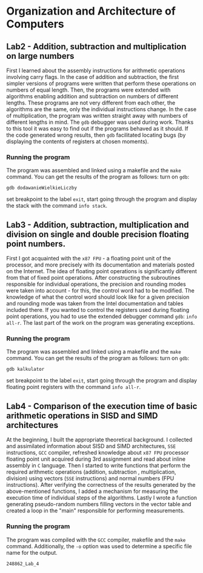 # Organization and Architecture of Computers

## Lab2 - Addition, subtraction and multiplication on large numbers

First I learned about the assembly instructions for arithmetic operations involving carry flags.
In the case of addition and subtraction, the first simpler versions of programs were written that perform these operations on numbers of equal length. 
Then, the programs were extended with algorithms enabling addition and subtraction on numbers of different lengths. 
These programs are not very different from each other, the algorithms are the same, only the individual instructions change. 
In the case of multiplication, the program was written straight away with numbers of different lengths in mind. 
The `gdb` debugger was used during work. Thanks to this tool it was easy to find out if the programs behaved as it should. 
If the code generated wrong results, then `gdb` facilitated locating bugs (by displaying the contents of registers at chosen moments).

### Running the program

The program was assembled and linked using a makefile and the `make` command. 
You can get the results of the program as follows: turn on `gdb`:

```
gdb dodawanieWielkieLiczby
```

set breakpoint to the label `exit`, 
start going through the program and display the stack with the command `info stack`.

## Lab3 - Addition, subtraction, multiplication and division on single and double precision floating point numbers.

First I got acquainted with the `x87 FPU` - a floating point unit of the processor, 
and more precisely with its documentation and materials posted on the Internet. 
The idea of floating point operations is significantly different from that of fixed point operations. 
After constructing the subroutines responsible for individual operations, the precision and rounding modes were taken into account - for this, 
the control word had to be modified. 
The knowledge of what the control word should look like for a given precision and rounding mode was taken from the Intel documentation and tables included there. 
If you wanted to control the registers used during floating point operations, you had to use the extended debugger command `gdb`: `info all-r`. 
The last part of the work on the program was generating exceptions.

### Running the program

The program was assembled and linked using a makefile and the `make` command. 
You can get the results of the program as follows: turn on `gdb`:

```
gdb kalkulator 
```

set breakpoint to the label `exit`, 
start going through the program and display floating point registers with the command `info all-r`.

## Lab4 - Comparison of the execution time of basic arithmetic operations in SISD and SIMD architectures

At the beginning, I built the appropriate theoretical background. 
I collected and assimilated information about SISD and SIMD architectures, `SSE` instructions, `GCC` compiler, 
refreshed knowledge about `x87 FPU` processor floating point unit acquired during 3rd assignment and read about inline assembly in `C` language. 
Then I started to write functions that perform the required arithmetic operations (addition, subtraction , multiplication, division) using vectors (`SSE` instructions) and normal numbers (FPU instructions). 
After verifying the correctness of the results generated by the above-mentioned functions, 
I added a mechanism for measuring the execution time of individual steps of the algorithms. 
Lastly I wrote a function generating pseudo-random numbers filling vectors in the vector table 
and created a loop in the "main" responsible for performing measurements.

### Running the program

The program was compiled with the `GCC` compiler, makefile and the `make` command. 
Additionally, the `-o` option was used to determine a specific file name for the output.

```
248862_Lab_4
```
